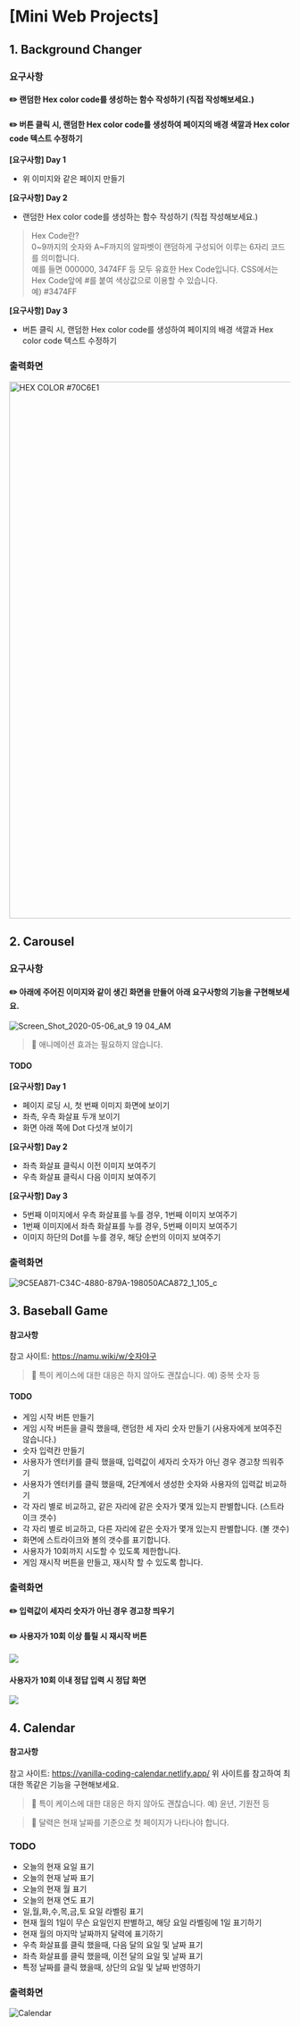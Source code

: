 # [Mini Web Projects]

## 1. Background Changer
### 요구사항
#### ✏️ 랜덤한 Hex color code를 생성하는 함수 작성하기 (직접 작성해보세요.)

#### ✏️ 버튼 클릭 시, 랜덤한 Hex color code를 생성하여 페이지의 배경 색깔과 Hex color code 텍스트 수정하기
**[요구사항] Day 1**
- 위 이미지와 같은 페이지 만들기

**[요구사항] Day 2**
- 랜덤한 Hex color code를 생성하는 함수 작성하기 (직접 작성해보세요.)

> Hex Code란? </br>
0\~9까지의 숫자와 A\~F까지의 알파벳이 랜덤하게 구성되어 이루는 6자리 코드를 의미합니다. </br>예를 들면 000000, 3474FF 등 모두 유효한 Hex Code입니다. CSS에서는 Hex Code앞에 #를 붙여 색상값으로 이용할 수 있습니다. </br>
예) #3474FF

**[요구사항] Day 3**
- 버튼 클릭 시, 랜덤한 Hex color code를 생성하여 페이지의 배경 색깔과 Hex color code 텍스트 수정하기

### 출력화면

<img width="961" alt="HEX COLOR #70C6E1" src="https://user-images.githubusercontent.com/79626675/122031166-69ccf780-ce09-11eb-9c76-14f153c6d7af.png">

## 2. Carousel
### 요구사항
#### ✏️ 아래에 주어진 이미지와 같이 생긴 화면을 만들어 아래 요구사항의 기능을 구현해보세요.

<img alt="Screen_Shot_2020-05-06_at_9 19 04_AM" src="https://user-images.githubusercontent.com/79626675/122633657-aacc5100-d114-11eb-85ad-345e7814be8c.png">

> 🚨 애니메이션 효과는 필요하지 않습니다.
#### TODO
**[요구사항] Day 1** </br>
- 페이지 로딩 시, 첫 번째 이미지 화면에 보이기
- 좌측, 우측 화살표 두개 보이기
- 화면 아래 쪽에 Dot 다섯개 보이기

**[요구사항] Day 2**
- 좌측 화살표 클릭시 이전 이미지 보여주기
- 우측 화살표 클릭시 다음 이미지 보여주기

**[요구사항] Day 3**
- 5번째 이미지에서 우측 화살표를 누를 경우, 1번째 이미지 보여주기
- 1번째 이미지에서 좌측 화살표를 누를 경우, 5번째 이미지 보여주기
- 이미지 하단의 Dot를 누를 경우, 해당 순번의 이미지 보여주기

### 출력화면
![9C5EA871-C34C-4880-879A-198050ACA872_1_105_c](https://user-images.githubusercontent.com/79626675/135761819-de51502a-fda9-400b-ab53-367efcd684e3.jpeg)

## 3. Baseball Game
#### 참고사항
참고 사이트: https://namu.wiki/w/숫자야구  

> 🚨 특이 케이스에 대한 대응은 하지 않아도 괜찮습니다. 예) 중복 숫자 등


#### TODO
- 게임 시작 버튼 만들기
- 게임 시작 버튼을 클릭 했을때, 랜덤한 세 자리 숫자 만들기 (사용자에게 보여주진 않습니다.)
- 숫자 입력칸 만들기
- 사용자가 엔터키를 클릭 했을때, 입력값이 세자리 숫자가 아닌 경우 경고창 띄워주기
- 사용자가 엔터키를 클릭 했을때, 2단계에서 생성한 숫자와 사용자의 입력값 비교하기
- 각 자리 별로 비교하고, 같은 자리에 같은 숫자가 몇개 있는지 판별합니다. (스트라이크 갯수)
- 각 자리 별로 비교하고, 다른 자리에 같은 숫자가 몇개 있는지 판별합니다. (볼 갯수)
- 화면에 스트라이크와 볼의 갯수를 표기합니다.
- 사용자가 10회까지 시도할 수 있도록 제한합니다.
- 게임 재시작 버튼을 만들고, 재시작 할 수 있도록 합니다.

### 출력화면

#### ✏️ 입력값이 세자리 숫자가 아닌 경우 경고창 띄우기
#### ✏️ 사용자가 10회 이상 틀릴 시 재시작 버튼
![](https://images.velog.io/images/newsilver1028/post/532f6591-4106-4cf4-99e5-4a314239952a/%5Bbaseball3%5D.gif)

#### 사용자가 10회 이내 정답 입력 시 정답 화면
![](https://images.velog.io/images/newsilver1028/post/5385d23f-8077-4fce-ac35-e3aaa83897e7/%5Bbaseball2%5D.gif)



## 4. Calendar 

#### 참고사항
참고 사이트: https://vanilla-coding-calendar.netlify.app/
위 사이트를 참고하여 최대한 똑같은 기능을 구현해보세요. 

> 🚨 특이 케이스에 대한 대응은 하지 않아도 괜찮습니다. 예) 윤년, 기원전 등

> 🚨 달력은 현재 날짜를 기준으로 첫 페이지가 나타나야 합니다.

### TODO
- 오늘의 현재 요일 표기
- 오늘의 현재 날짜 표기
- 오늘의 현재 월 표기
- 오늘의 현재 연도 표기
- 일,월,화,수,목,금,토 요일 라벨링 표기
- 현재 월의 1일이 무슨 요일인지 판별하고, 해당 요일 라벨링에 1일 표기하기
- 현재 월의 마지막 날짜까지 달력에 표기하기
- 우측 화살표를 클릭 했을때, 다음 달의 요일 및 날짜 표기
- 좌측 화살표를 클릭 했을때, 이전 달의 요일 및 날짜 표기
- 특정 날짜를 클릭 했을때, 상단의 요일 및 날짜 반영하기

### 출력화면
![Calendar](https://user-images.githubusercontent.com/79626675/136421574-d69cbf11-6d02-498f-8f23-e037cab0ece7.gif)
